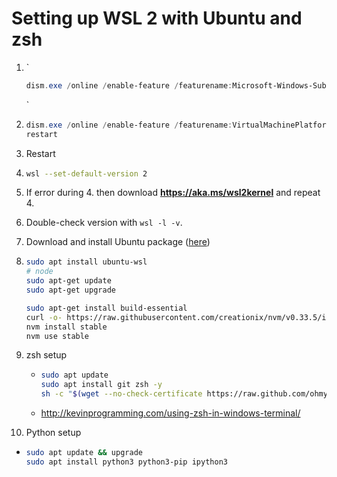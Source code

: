 # Setting up WSL 2 with Ubuntu and zsh

1. `

   ```powershell
   dism.exe /online /enable-feature /featurename:Microsoft-Windows-Subsystem-Linux /all /norestart
   ```

   `

2. ```powershell
   dism.exe /online /enable-feature /featurename:VirtualMachinePlatform /all /norestart
   restart
   ```

3. Restart

4. ```bash
   wsl --set-default-version 2
   ```

5. If error during 4. then download **https://aka.ms/wsl2kernel** and repeat 4.

6. Double-check version with `wsl -l -v`.

7. Download and install Ubuntu package ([here](https://www.microsoft.com/store/apps/9n6svws3rx71))

8. ```bash
   sudo apt install ubuntu-wsl
   # node
   sudo apt-get update
   sudo apt-get upgrade
   
   sudo apt-get install build-essential
   curl -o- https://raw.githubusercontent.com/creationix/nvm/v0.33.5/install.sh | bash
   nvm install stable
   nvm use stable
   ```

9. zsh setup

   - ```bash
     sudo apt update
     sudo apt install git zsh -y
     sh -c "$(wget --no-check-certificate https://raw.github.com/ohmyzsh/ohmyzsh/master/tools/install.sh -O -)"
     ```

   - http://kevinprogramming.com/using-zsh-in-windows-terminal/

10. Python setup

   - ```bash
     sudo apt update && upgrade
     sudo apt install python3 python3-pip ipython3
     ```

     

